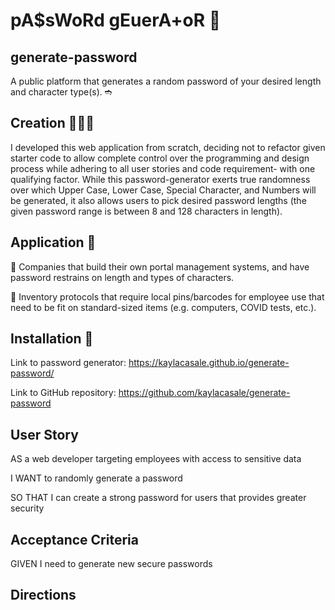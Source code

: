 # pA$sWoRd gEuerA+oR 🔗
## generate-password
A public platform that generates a random password of your desired length and character type(s).
➬
## Creation 👩🏼‍💻
I developed this web application from scratch, deciding not to refactor given starter code to allow complete control over the programming and design process while adhering to all user stories and code requirement- with one qualifying factor. While this password-generator exerts true randomness over which Upper Case, Lower Case, Special Character, and Numbers will be generated, it also allows users to pick desired password lengths (the given password range is between 8 and 128 characters in length).

## Application 🤝
🔘 Companies that build their own portal management systems, and have password restrains on length and types of characters.

🔘 Inventory protocols that require local pins/barcodes for employee use that need to be fit on standard-sized items (e.g. computers, COVID tests, etc.). 

## Installation 🔨
Link to password generator: https://kaylacasale.github.io/generate-password/

Link to GitHub repository: https://github.com/kaylacasale/generate-password


## User Story
AS a web developer targeting employees with access to sensitive data

I WANT to randomly generate a password

SO THAT I can create a strong password for users that provides greater security

## Acceptance Criteria
GIVEN I need to generate new secure passwords


## Directions 




